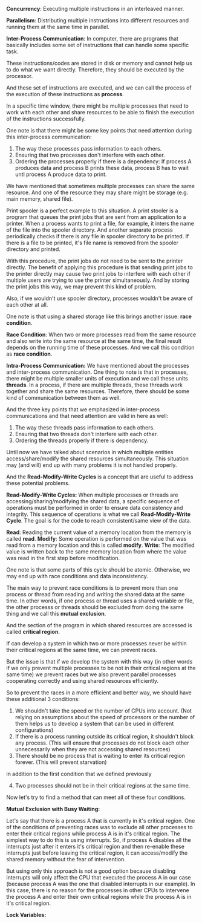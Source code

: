**Concurrency**: Executing multiple instructions in an interleaved manner. 

**Parallelism**: Distributing multiple instructions into different resources and running them at the same time in parallel. 

**Inter-Process Communication**: In computer, there are programs that basically includes some set of instructions that can handle some specific task. 

These instructions/codes are stored in disk or memory and cannot help us to do what we want directly. Therefore, they should be executed by the processor. 

And these set of instructions are executed, and we can call the process of the execution of these instructions as **process**.

In a specific time window, there might be multiple processes that need to work with each other and share resources to be able to finish the execution of the instructions successfully. 

One note is that there might be some key points that need attention during this inter-process communication: 

1) The way these processes pass information to each others.
2) Ensuring that two processes don't interfere with each other.
3) Ordering the processes properly if there is a dependency: If process A produces data and process B prints these data, process B has to wait untl process A produce data to print.

We have mentioned that sometimes multiple processes can share the same resource. And one of the resource they may share might be storage (e.g. main memory, shared file). 

Print spooler is a perfect example to this situation. A print stooler is a program that queues the print jobs that are sent from an application to a printer. 
When a process wants to print a file, for example, it inters the name of the file into the spooler directory. And another separate process periodically checks if there is any file in spooler directory to be printed. 
If there is a file to be printed, it's file name is removed from the spooler directory and printed.

With this procedure, the print jobs do not need to be sent to the printer directly. The benefit of applying this procedure is that 
sending print jobs to the printer directly may cause two print jobs to interfere with each other if multiple users are trying to use the printer simultaneously. And by storing the print jobs this way, 
we may prevent this kind of problem. 

Also, if we wouldn't use spooler directory, processes wouldn't be aware of each other at all.

One note is that using a shared storage like this brings another issue: **race condition**. 

**Race Condition**: When two or more processes read from the same resource and also write into the same resource at the same time, the final result depends on the running time of these processes. And we call this condition as **race condition**.

**Intra-Process Communication:** We have mentioned about the processes and inter-process communication. One thing to note is that in processes, there might be multiple smaller units of execution and we call these units **threads**. In a process, if there are multiple threads, these threads work together and share the same resources. Therefore, there should be some kind of communication between them as well. 

And the three key points that we emphasized in inter-process communications and that need attention are valid in here as well: 

1) The way these threads pass information to each others.
2) Ensuring that two threads don't interfere with each other.
3) Ordering the threads properly if there is dependency.

Until now we have talked about scenarios in which multiple entities access/share/modify the shared resources simultaneously. This situation may (and will) end up with many problems it is not handled properly.

And the **Read-Modify-Write Cycles** is a concept that are useful to address these potential problems. 

**Read-Modify-Write Cycles:** When multiple processes or threads are accessing/sharing/modifying the shared data, a specific sequence of operations must be performed in order to ensure data consistency and integrity. This sequence of operations is what we call **Read-Modify-Write Cycle**. The goal is for the code to reach consistent/same view of the data. 

**Read**: Reading the current value of a memory location from the memory is called **read**.
**Modify**: Some operation is performed on the value that was read from a memory location and this is called **modify**. 
**Write**: The modified value is written back to the same memory location from where the value was read in the first step before modification.

One note is that some parts of this cycle should be atomic. Otherwise, we may end up with race conditions and data inconsistency.

The main way to prevent race conditions is to prevent more than one process or thread from reading and writing the shared data at the same time. In other words, if one process or thread uses a shared variable or file, the other processs or threads should be excluded from doing the same thing and we call this **mutual exclusion**.

And the section of the program in which shared resources are accessed is called **critical region**. 

If can develop a system in which two or more processes never be within their critical regions at the same time, we can prevent races. 

But the issue is that if we develop the system with this way (in other words if we only prevent multiple processes to be not in their critical regions at the same time) we prevent races but we also prevent parallel processes cooperating correctly and using shared resources efficiently. 

So to prevent the races in a more efficient and better way, we should have these additional 3 conditions: 

1) We shouldn't take the speed or the number of CPUs into account. (Not relying on assumptions about the speed of processors or the number of them helps us to develop a system that can be used in different configurations)
2) If there is a process running outside its critical region, it shouldn't block any process. (This will ensure that processes do not block each other unnecessarily when they are not accessing shared resources)
3) There should be no process that is waiting to enter its critical region forever. (This will prevent starvation)

in addition to the first condition that we defined previously 

4) Two processes should not be in their critical regions at the same time.

Now let's try to find a method that can meet all of these four conditions. 

**Mutual Exclusion with Busy Waiting:**

Let's say that there is a process A that is currently in it's critical region. One of the conditions of preventing races was to exclude all other processes to enter their critical regions while process A is in it's critical region. The simplest way to do this is using interrupts. So, if process A disables all the interrupts just after it enters it's critical region and then re-enable these interrupts just before leaving the critical region, it can access/modify the shared memory without the fear of intervention. 

But using only this approach is not a good option because disabling interrupts will only affect the CPU that executed the process A in our case (because process A was the one that disabled interrupts in our example). In this case, there is no reason for the processes in other CPUs to intervene the process A and enter their own critical regions while the process A is in it's critical region. 

**Lock Variables:**




















